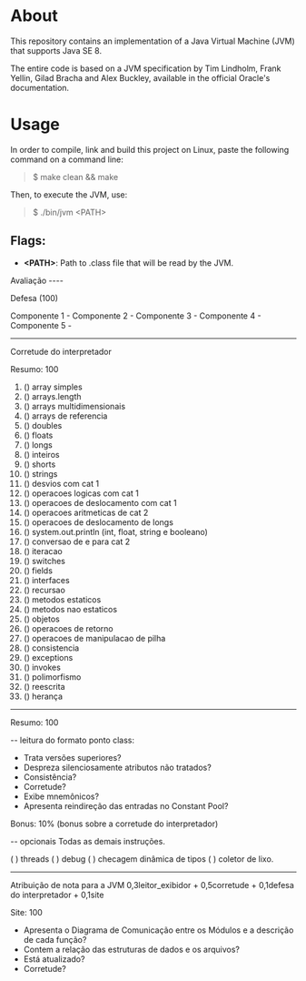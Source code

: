 # About

This repository contains an implementation of a Java Virtual Machine (JVM) that supports Java SE 8.

The entire code is based on a JVM specification by Tim Lindholm, Frank Yellin, Gilad Bracha and Alex Buckley, available in the official Oracle's documentation.

# Usage

In order to compile, link and build this project on Linux, paste the following command on a command line:

> $ make clean && make

Then, to execute the JVM, use:

> $ ./bin/jvm \<PATH\>

## Flags:

- **\<PATH\>**: Path to .class file that will be read by the JVM.


Avaliação ----

Defesa (100)

   Componente 1 - 
   Componente 2 - 
   Componente 3 - 
   Componente 4 - 
   Componente 5 - 

-------------------------
 Corretude do interpretador 

Resumo: 100

1. () array simples
2. () arrays.length
3. () arrays multidimensionais
4. () arrays de referencia
5. () doubles
6. () floats
7. () longs
8. () inteiros
9. () shorts
10. () strings
11. () desvios com cat 1 
12. () operacoes logicas com cat 1
13. () operacoes de deslocamento com cat 1 
14. () operacoes aritmeticas de cat 2 
15. () operacoes de deslocamento de longs
16. () system.out.println (int, float, string e booleano)
17. () conversao de e para cat 2
18. () iteracao
19. () switches
20. () fields
21. () interfaces
22. () recursao
23. () metodos estaticos
24. () metodos nao estaticos
25. () objetos 
26. () operacoes de retorno
27. () operacoes de manipulacao de pilha
28. () consistencia
29. () exceptions
30. () invokes
31. () polimorfismo
32. () reescrita
33. () herança
-------------------------

Resumo: 100

-- leitura do formato ponto class:
- Trata versões superiores? 
- Despreza silenciosamente atributos não tratados?
- Consistência?
- Corretude?
- Exibe mnemônicos?
- Apresenta reindireção das entradas no Constant Pool?


Bonus: 10% (bonus sobre a corretude do interpretador)

--  opcionais 
Todas as demais instruções.

( ) threads
( ) debug
( ) checagem dinâmica de tipos
( ) coletor de lixo.

-------------------------


Atribuição de nota para a JVM
0,3leitor_exibidor + 0,5corretude + 0,1defesa do interpretador + 0,1site

Site: 100 

- Apresenta o Diagrama de Comunicação entre os Módulos e a descrição de cada função?
- Contem a relação das estruturas de dados e os arquivos?
- Está atualizado?
- Corretude?


